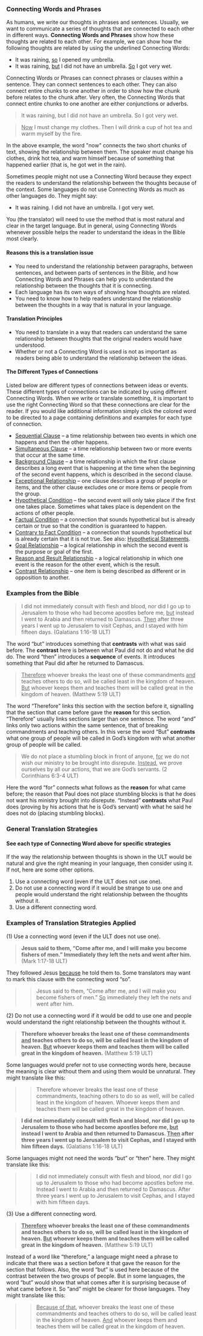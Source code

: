 ### Connecting Words and Phrases

As humans, we write our thoughts in phrases and sentences. Usually, we want to communicate a series of thoughts that are connected to each other in different ways. **Connecting Words and Phrases** show how these thoughts are related to each other. For example, we can show how the following thoughts are related by using the underlined Connecting Words:

* It was raining, <u>so</u> I opened my umbrella.
* It was raining, <u>but</u> I did not have an umbrella. <u>So</u> I got very wet.

Connecting Words or Phrases can connect phrases or clauses within a sentence. They can connect sentences to each other.  They can also connect entire chunks to one another in order to show how the chunk before relates to the chunk after. Very often, the Connecting Words that connect entire chunks to one another are either conjunctions or adverbs.

> It was raining, but I did not have an umbrella. So I got very wet.

> <u>Now</u> I must change my clothes. Then I will drink a cup of hot tea and warm myself by the fire. 

In the above example, the word "now" connects the two short chunks of text, showing the relationship between them.  The speaker must change his clothes, drink hot tea, and warm himself because of something that happened earlier (that is, he got wet in the rain).

Sometimes people might not use a Connecting Word because they expect the readers to understand the relationship between the thoughts because of the context. Some languages do not use Connecting Words as much as other languages do. They might say: 

* It was raining. I did not have an umbrella. I got very wet.

You (the translator) will need to use the method that is most natural and clear in the target language. But in general, using Connecting Words whenever possible helps the reader to understand the ideas in the Bible most clearly. 

#### Reasons this is a translation issue

* You need to understand the relationship between paragraphs, between sentences, and between parts of sentences in the Bible, and how Connecting Words and Phrases can help you to understand the relationship between the thoughts that it is connecting.
* Each language has its own ways of showing how thoughts are related.
* You need to know how to help readers understand the relationship between the thoughts in a way that is natural in your language.

#### Translation Principles

* You need to translate in a way that readers can understand the same relationship between thoughts that the original readers would have understood.
* Whether or not a Connecting Word is used is not as important as readers being able to understand the relationship between the ideas.

#### The Different Types of Connections

Listed below are different types of connections between ideas or events. These different types of connections can be indicated by using different Connecting Words. When we write or translate something, it is important to use the right Connecting Word so that these connections are clear for the reader. If you would like additional information simply click the colored word to be directed to a page containing definitions and examples for each type of connection.

* [Sequential Clause](../grammar-connect-time-sequential/01.md) – a time relationship between two events in which one happens and then the other happens.
* [Simultaneous Clause](../grammar-connect-time-simultaneous/01.md) – a time relationship between two or more events that occur at the same time.
* [Background Clause](../grammar-connect-time-background/01.md) – a time relationship in which the first clause describes a long event that is happening at the time when the beginning of the second event happens, which is described in the second clause.
* [Exceptional Relationship](../grammar-connect-exceptions/01.md) – one clause describes a group of people or items, and the other clause excludes one or more items or people from the group.
* [Hypothetical Condition](../grammar-connect-condition-hypothetical/01.md) – the second event will only take place if the first one takes place. Sometimes what takes place is dependent on the actions of other people.
* [Factual Condition](../grammar-connect-condition-fact/01.md) – a connection that sounds hypothetical but is already certain or true so that the condition is guaranteed to happen.
* [Contrary to Fact Condition](../grammar-connect-condition-contrary/01.md) – a connection that sounds hypothetical but is already certain that it is not true. See also: [Hypothetical Statements](../figs-hypo/01.md).
* [Goal Relationship](../grammar-connect-logic-goal/01.md) – a logical relationship in which the second event is the purpose or goal of the first.
* [Reason and Result Relationship](../grammar-connect-logic-result/01.md) - a logical relationship in which one event is the reason for the other event, which is the result. 
* [Contrast Relationship](../grammar-connect-logic-contrast/01.md) – one item is being described as different or in opposition to another.


### Examples from the Bible

> I did not immediately consult with flesh and blood, nor did I go up to Jerusalem to those who had become apostles before me, <u>but</u> instead I went to Arabia and then returned to Damascus. <u>Then</u> after three years I went up to Jerusalem to visit Cephas, and I stayed with him fifteen days. (Galatians 1:16-18 ULT)

The word “but” introduces something that **contrasts** with what was said before. The **contrast** here is between what Paul did not do and what he did do. The word “then” introduces a **sequence** of events. It introduces something that Paul did after he returned to Damascus.

> <u>Therefore</u> whoever breaks the least one of these commandments <u>and</u> teaches others to do so, will be called least in the kingdom of heaven. <u>But</u> whoever keeps them and teaches them will be called great in the kingdom of heaven. (Matthew 5:19 ULT)

The word “Therefore” links this section with the section before it, signalling that the section that came before gave the **reason** for this section. “Therefore” usually links sections larger than one sentence. The word “and” links only two actions within the same sentence, that of breaking commandments and teaching others. In this verse the word “But” **contrasts** what one group of people will be called in God’s kingdom with what another group of people will be called.

> We do not place a stumbling block in front of anyone, <u>for</u> we do not wish our ministry to be brought into disrepute. <u>Instead</u>, we prove ourselves by all our actions, that we are God’s servants. (2 Corinthians 6:3-4 ULT)

Here the word “for” connects what follows as the **reason** for what came before; the reason that Paul does not place stumbling blocks is that he does not want his ministry brought into disrepute. “Instead” **contrasts** what Paul does (proving by his actions that he is God’s servant) with what he said he does not do (placing stumbling blocks).

### General Translation Strategies

#### See each type of Connecting Word above for specific strategies

If the way the relationship between thoughts is shown in the ULT would be natural and give the right meaning in your language, then consider using it. If not, here are some other options.

1. Use a connecting word (even if the ULT does not use one).
1. Do not use a connecting word if it would be strange to use one and people would understand the right relationship between the thoughts without it.
1. Use a different connecting word.

### Examples of Translation Strategies Applied

(1) Use a connecting word (even if the ULT does not use one).

> **Jesus said to them, “Come after me, and I will make you become fishers of men.” Immediately they left the nets and went after him.** (Mark 1:17-18 ULT) 
 
They followed Jesus <u>because</u> he told them to. Some translators may want to mark this clause with the connecting word “so”.  

>> Jesus said to them, “Come after me, and I will make you become fishers of men.” <u>So</u> immediately they left the nets and went after him.

(2) Do not use a connecting word if it would be odd to use one and people would understand the right relationship between the thoughts without it.

> **Therefore whoever breaks the least one of these commandments <u>and</u> teaches others to do so, will be called least in the kingdom of heaven. <u>But</u> whoever keeps them and teaches them will be called great in the kingdom of heaven.** (Matthew 5:19 ULT)  

Some languages would prefer not to use connecting words here, because the meaning is clear without them and using them would be unnatural. They might translate like this:  

>> Therefore whoever breaks the least one of these commandments, teaching others to do so as well, will be called least in the kingdom of heaven. Whoever keeps them and teaches them will be called great in the kingdom of heaven.

> **I did not immediately consult with flesh and blood, nor did I go up to Jerusalem to those who had become apostles before me, <u>but</u> instead I went to Arabia and then returned to Damascus. <u>Then</u> after three years I went up to Jerusalem to visit Cephas, and I stayed with him fifteen days.** (Galatians 1:16-18 ULT)

Some languages might not need the words “but” or “then” here. They might translate like this:  

>> I did not immediately consult with flesh and blood, nor did I go up to Jerusalem to those who had become apostles before me. Instead I went to Arabia and then returned to Damascus. After three years I went up to Jerusalem to visit Cephas, and I stayed with him fifteen days.

(3) Use a different connecting word.

> **<u>Therefore</u> whoever breaks the least one of these commandments and teaches others to do so, will be called least in the kingdom of heaven. <u>But</u> whoever keeps them and teaches them will be called great in the kingdom of heaven.** (Matthew 5:19 ULT) 
 
Instead of a word like “therefore,” a language might need a phrase to indicate that there was a section before it that gave the reason for the section that follows. Also, the word “but” is used here because of the contrast between the two groups of people. But in some languages, the word “but” would show that what comes after it is surprising because of what came before it. So “and” might be clearer for those languages. They might translate like this:   

>> <u>Because of that</u>, whoever breaks the least one of these commandments and teaches others to do so, will be called least in the kingdom of heaven. <u>And</u> whoever keeps them and teaches them will be called great in the kingdom of heaven.
